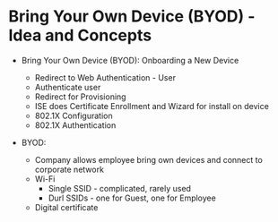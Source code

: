 # Bring Your Own Device (BYOD) - Idea and Concepts

+ Bring Your Own Device (BYOD): Onboarding a New Device
    + Redirect to Web Authentication - User
    + Authenticate user
    + Redirect for Provisioning
    + ISE does Certificate Enrollment and Wizard for install on device
    + 802.1X Configuration
    + 802.1X Authentication

+ BYOD:
    + Company allows employee bring own devices and connect to corporate network
    + Wi-Fi
        + Single SSID - complicated, rarely used
        + Durl SSIDs - one for Guest, one for Employee
    + Digital certificate




